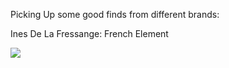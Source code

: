 Picking Up some good finds from different brands: 

Ines De La Fressange: French Element

![](https://www.uniqlo.com/ines/21fw/common/imgs/lookbook/lookbook-4.webp?1630289745610)


